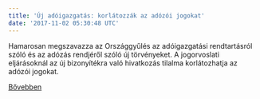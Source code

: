 ```yaml
---
title: 'Új adóigazgatás: korlátozzák az adózói jogokat'
date: '2017-11-02 05:30:48 UTC'
---
```


Hamarosan megszavazza az Országgyűlés az adóigazgatási rendtartásról szóló és az adózás rendjéről szóló új törvényeket. A jogorvoslati eljárásoknál az új bizonyítékra való hivatkozás tilalma korlátozhatja az adózói jogokat.


[Bővebben](http://ift.tt/2A7KkC5)
